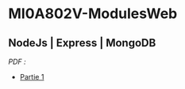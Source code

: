 # MI0A802V-ModulesWeb
## NodeJs | Express | MongoDB

*PDF :*
- [Partie 1](./ressources/NEM_partie1.pdf)